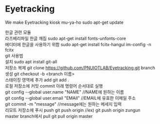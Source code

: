 # Eyetracking
We make Eyetracking kiosk mu-ya-ho
 sudo apt-get update

한글 관련 모듈  
라즈베리파일 한글 깨짐 sudo apt-get install fonts-unfonts-core  
에디터에 한글을 사용하기 위함 sudo apt-get install fcitx-hangul im-config -n fcitx  
git 사용법  
설치 sudo apt install git-all  
저장소 복제 git clone https://github.com/PNUIOTLAB/Eyetracking.git
branch 생성 git checkout -b <branch 이름>  
스테이징 영역에 추가 add git add .  
로컬 저장소에 커밋 commit 아래 명령어 순서대로 실행  
git config --global user.name "NAME" //NAME에 원하는 이름  
git config --global user.email "EMAIl" //EMAIL에 유효한 이메일 주소  
git commit -m "message" //message에는 원하는 메세지 입력  
리모트 저장소에 푸시 push git push origin //ex) git push origin zungun  
master branch에서 pull git pull origin master  
